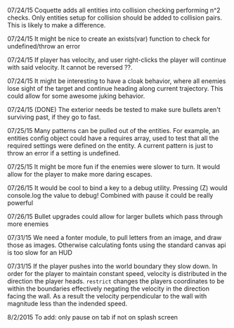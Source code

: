 07/24/15 Coquette adds all entities into collision checking performing n^2
checks. Only entities setup for collision should be added to collision pairs.
This is likely to make a difference.

07/24/15 It might be nice to create an exists(var) function to check for
undefined/throw an error

07/24/15 If player has velocity, and user right-clicks the player will
continue with said velocity. It cannot be reversed ??.

07/24/15 It might be interesting to have a cloak behavior, where all enemies
lose sight of the target and continue heading along current trajectory. This
could allow for some awesome juking behavior.

07/24/15 (DONE) The exterior needs be tested to make sure bullets aren't surviving
past, if they go to fast.

07/25/15 Many patterns can be pulled out of the entities. For example, an
entities config object could have a requires array, used to test that all the
required settings were defined on the entity. A current pattern is just to
throw an error if a setting is undefined. 

07/25/15 It might be more fun if the enemies were slower to turn. It would
allow for the player to make more daring escapes. 

07/26/15 It would be cool to bind a key to a debug utility. Pressing (Z) would
console.log the value to debug! Combined with pause it could be really powerful

07/26/15 Bullet upgrades could allow for larger bullets which pass through
more enemies

07/31/15 We need a fonter module, to pull letters from an image, and draw
those as images. Otherwise calculating fonts using the standard canvas api is too
slow for an HUD

07/31/15 If the player pushes into the world boundary they slow down. In order
for the player to maintain constant speed, velocity is distributed in the
direction the player heads. `restrict` changes the players coordinates to be
within the boundaries effectively negating the velocity in the direction
facing the wall. As a result the velocity perpendicular to the wall with
magnitude less than the indended speed.

8/2/2015
To add: only pause on tab if not on splash screen
